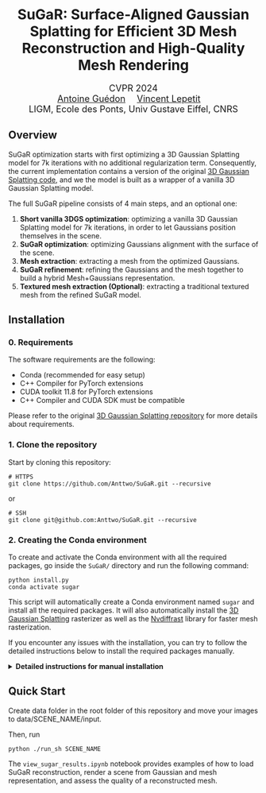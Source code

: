<div align="center">

# SuGaR: Surface-Aligned Gaussian Splatting for Efficient 3D Mesh Reconstruction and High-Quality Mesh Rendering

<font size="4">
CVPR 2024
</font>
<br>

<font size="4">
<a href="https://anttwo.github.io/" style="font-size:100%;">Antoine Guédon</a>&emsp;
<a href="https://vincentlepetit.github.io/" style="font-size:100%;">Vincent Lepetit</a>&emsp;
</font>
<br>

<font size="4">
LIGM, Ecole des Ponts, Univ Gustave Eiffel, CNRS
</font>
</div>


## Overview

SuGaR optimization starts with first optimizing a 3D Gaussian Splatting model for 7k iterations with no additional regularization term. Consequently, the current implementation contains a version of the original <a href="https://github.com/graphdeco-inria/gaussian-splatting">3D Gaussian Splatting code</a>, and we the model is built as a wrapper of a vanilla 3D Gaussian Splatting model.

The full SuGaR pipeline consists of 4 main steps, and an optional one:
1. **Short vanilla 3DGS optimization**: optimizing a vanilla 3D Gaussian Splatting model for 7k iterations, in order to let Gaussians position themselves in the scene.
2. **SuGaR optimization**: optimizing Gaussians alignment with the surface of the scene.
3. **Mesh extraction**: extracting a mesh from the optimized Gaussians.
4. **SuGaR refinement**: refining the Gaussians and the mesh together to build a hybrid Mesh+Gaussians representation.
5. **Textured mesh extraction (Optional)**: extracting a traditional textured mesh from the refined SuGaR model.

## Installation

### 0. Requirements

The software requirements are the following:
- Conda (recommended for easy setup)
- C++ Compiler for PyTorch extensions
- CUDA toolkit 11.8 for PyTorch extensions
- C++ Compiler and CUDA SDK must be compatible

Please refer to the original <a href="https://github.com/graphdeco-inria/gaussian-splatting">3D Gaussian Splatting repository</a> for more details about requirements.

### 1. Clone the repository

Start by cloning this repository:

```shell
# HTTPS
git clone https://github.com/Anttwo/SuGaR.git --recursive
```

or

```shell
# SSH
git clone git@github.com:Anttwo/SuGaR.git --recursive
```

### 2. Creating the Conda environment

To create and activate the Conda environment with all the required packages, go inside the `SuGaR/` directory and run the following command:

```shell
python install.py
conda activate sugar
```

This script will automatically create a Conda environment named `sugar` and install all the required packages. It will also automatically install the <a href="https://github.com/graphdeco-inria/gaussian-splatting">3D Gaussian Splatting</a> rasterizer as well as the <a href="https://nvlabs.github.io/nvdiffrast/">Nvdiffrast</a> library for faster mesh rasterization.

If you encounter any issues with the installation, you can try to follow the detailed instructions below to install the required packages manually.

<details>
<summary><span style="font-weight: bold;">
Detailed instructions for manual installation
</span></summary>

#### a) Install the required Python packages
To install the required Python packages and activate the environment, go inside the `SuGaR/` directory and run the following commands:

```shell
conda env create -f environment.yml
conda activate sugar
```

If this command fails to create a working environment, you can try to install the required packages manually by running the following commands:
```shell
conda create --name sugar -y python=3.9
conda activate sugar
conda install pytorch==2.0.1 torchvision==0.15.2 torchaudio==2.0.2 pytorch-cuda=11.8 -c pytorch -c nvidia
conda install -c fvcore -c iopath -c conda-forge fvcore iopath
conda install pytorch3d==0.7.4 -c pytorch3d
conda install -c plotly plotly
conda install -c conda-forge rich
conda install -c conda-forge plyfile==0.8.1
conda install -c conda-forge jupyterlab
conda install -c conda-forge nodejs
conda install -c conda-forge ipywidgets
pip install open3d
pip install --upgrade PyMCubes
```

#### b) Install the Gaussian Splatting rasterizer

Run the following commands inside the `SuGaR` directory to install the additional Python submodules required for Gaussian Splatting:

```shell
cd gaussian_splatting/submodules/diff-gaussian-rasterization/
pip install -e .
cd ../simple-knn/
pip install -e .
cd ../../../
```
Please refer to the <a href="https://github.com/graphdeco-inria/gaussian-splatting">3D Gaussian Splatting repository</a> for more details.

#### c) (Optional) Install Nvdiffrast for faster Mesh Rasterization

Installing Nvdiffrast is optional but will greatly speed up the textured mesh extraction step, from a few minutes to less than 10 seconds.

```shell
git clone https://github.com/NVlabs/nvdiffrast
cd nvdiffrast
pip install .
cd ../
```

</details>

## Quick Start

Create data folder in the root folder of this repository and move your images to data/SCENE_NAME/input.

Then, run
```shell
python ./run_sh SCENE_NAME
```

The `view_sugar_results.ipynb` notebook provides examples of how to load SuGaR reconstruction, render a scene from Gaussian and mesh representation, and assess the quality of a reconstructed mesh.
